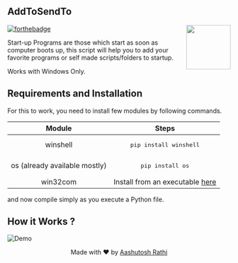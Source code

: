 ## AddToSendTo
[<img src="https://image.flaticon.com/icons/svg/179/179699.svg" align="right" width="100">](#)
[![forthebadge](http://forthebadge.com/images/badges/made-with-python.svg)](http://forthebadge.com)

Start-up Programs are those which start as soon as computer boots up, this script will help you to add your favorite programs or self made scripts/folders to startup.

Works with Windows Only. 

## Requirements and Installation

For this to work, you need to install few modules by following commands.

| Module | Steps |
|:--------------:|:----------------:|
| winshell |<pre>pip install winshell</pre>|
| os (already available mostly) |<pre>pip install os</pre>|
| win32com |Install from an executable [here](https://drive.google.com/open?id=0B3LWQGcO8qcwV3ltMV9vTGZ5Nms)|

and now compile simply as you execute a Python file.


## How it Works ?

![Demo](https://media.giphy.com/media/xT39DnZWnaTFJBCS3K/giphy.gif)


<p align="center"> Made with ❤ by <a href="https://github.com/aashutoshrathi">Aashutosh Rathi</a></p>

